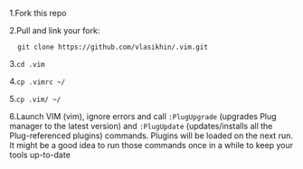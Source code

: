 1.Fork this repo

2.Pull and link your fork:

```
  git clone https://github.com/vlasikhin/.vim.git
```
3.`cd .vim`

4.`cp .vimrc ~/`

5.`cp .vim/ ~/`

6.Launch VIM (vim), ignore errors and call `:PlugUpgrade` (upgrades Plug manager to the latest version) and `:PlugUpdate` (updates/installs all the Plug-referenced plugins) commands. Plugins will be loaded on the next run.
It might be a good idea to run those commands once in a while to keep your tools up-to-date
